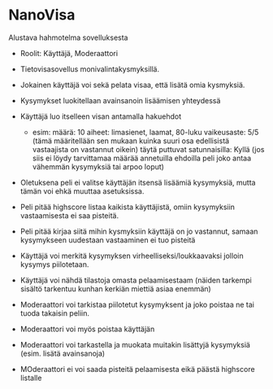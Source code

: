# NanoVisa

Alustava hahmotelma sovelluksesta
- Roolit: Käyttäjä, Moderaattori

- Tietovisasovellus monivalintakysmyksillä. 
- Jokainen käyttäjä voi sekä pelata visaa, että lisätä omia kysmyksiä.
- Kysymykset luokitellaan avainsanoin lisäämisen yhteydessä
- Käyttäjä luo itselleen visan antamalla hakuehdot
   - esim: 
   määrä: 10 
   aiheet: limasienet, laamat, 80-luku
   vaikeusaste: 5/5 (tämä määritellään sen mukaan kuinka suuri osa edellisistä vastaajista on vastannut oikein)
   täytä puttuvat satunnaisilla: Kyllä (jos siis ei löydy tarvittamaa määrää annetuilla ehdoilla peli joko antaa vähemmän kysymyksiä tai arpoo loput)
   
- Oletuksena peli ei valitse käyttäjän itsensä lisäämiä kysymyksiä, mutta tämän voi ehkä muuttaa asetuksissa.
- Peli pitää highscore listaa kaikista käyttäjistä, omiin kysymyksiin vastaamisesta ei saa pisteitä.
- Peli pitää kirjaa siitä mihin kysmyksiin käyttäjä on jo vastannut, samaan kysymykseen uudestaan vastaaminen ei tuo pisteitä
- Käyttäjä voi merkitä kysymyksen virheelliseksi/loukkaavaksi jolloin kysymys piilotetaan.
- Käyttäjä voi nähdä tilastoja omasta pelaamisestaam (näiden tarkempi sisältö tarkentuu kunhan kerkiän miettiä asiaa enemmän)

- Moderaattori voi tarkistaa piilotetut kysymyksent ja joko poistaa ne tai tuoda takaisin peliin. 
- Moderaattori voi myös poistaa käyttäjän
- Moderaattori voi tarkastella ja muokata muitakin lisättyjä kysymyksiä (esim. lisätä avainsanoja)
- MOderaattori ei voi saada pisteitä pelaamisesta eikä päästä highscore listalle
